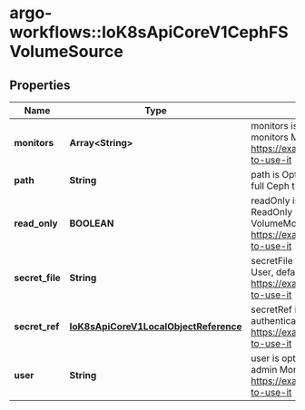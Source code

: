 # argo-workflows::IoK8sApiCoreV1CephFSVolumeSource

## Properties
Name | Type | Description | Notes
------------ | ------------- | ------------- | -------------
**monitors** | **Array&lt;String&gt;** | monitors is Required: Monitors is a collection of Ceph monitors More info: https://examples.k8s.io/volumes/cephfs/README.md#how-to-use-it | 
**path** | **String** | path is Optional: Used as the mounted root, rather than the full Ceph tree, default is / | [optional] 
**read_only** | **BOOLEAN** | readOnly is Optional: Defaults to false (read/write). ReadOnly here will force the ReadOnly setting in VolumeMounts. More info: https://examples.k8s.io/volumes/cephfs/README.md#how-to-use-it | [optional] 
**secret_file** | **String** | secretFile is Optional: SecretFile is the path to key ring for User, default is /etc/ceph/user.secret More info: https://examples.k8s.io/volumes/cephfs/README.md#how-to-use-it | [optional] 
**secret_ref** | [**IoK8sApiCoreV1LocalObjectReference**](IoK8sApiCoreV1LocalObjectReference.md) | secretRef is Optional: SecretRef is reference to the authentication secret for User, default is empty. More info: https://examples.k8s.io/volumes/cephfs/README.md#how-to-use-it | [optional] 
**user** | **String** | user is optional: User is the rados user name, default is admin More info: https://examples.k8s.io/volumes/cephfs/README.md#how-to-use-it | [optional] 


